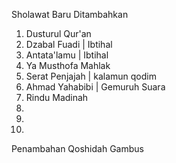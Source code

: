 Sholawat Baru Ditambahkan
1. Dusturul Qur'an
2. Dzabal Fuadi | Ibtihal
3. Antata'lamu | Ibtihal
4. Ya Musthofa Mahlak
5. Serat Penjajah | kalamun qodim
6. Ahmad Yahabibi | Gemuruh Suara
7. Rindu Madinah 
8. 
9. 
10. 

Penambahan Qoshidah Gambus